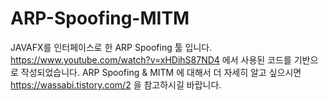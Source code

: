 # ARP-Spoofing-MITM
JAVAFX를 인터페이스로 한 ARP Spoofing 툴 입니다.
https://www.youtube.com/watch?v=xHDihS87ND4 에서 사용된 코드를 기반으로 작성되었습니다. ARP Spoofing & MITM 에 대해서 더 자세히 알고 싶으시면 https://wassabi.tistory.com/2 을 참고하시길 바랍니다.
